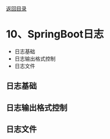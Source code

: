 [返回目录](/blog/java/spring-boot/index.md)

# 10、SpringBoot日志

- 日志基础
- 日志输出格式控制
- 日志文件


## 日志基础

## 日志输出格式控制

## 日志文件
